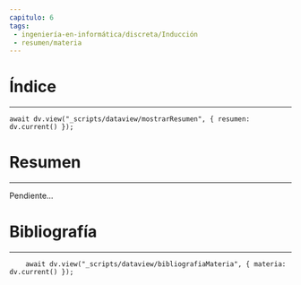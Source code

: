 ```yaml
---
capitulo: 6
tags: 
 - ingeniería-en-informática/discreta/Inducción
 - resumen/materia
---
```

# Índice
---
```dataviewjs
await dv.view("_scripts/dataview/mostrarResumen", { resumen: dv.current() });
```

# Resumen
---
Pendiente...


# Bibliografía
---
```dataviewjs
	await dv.view("_scripts/dataview/bibliografiaMateria", { materia: dv.current() });
```